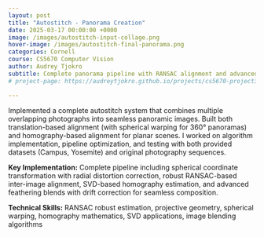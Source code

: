 ```yaml
---
layout: post
title: "Autostitch - Panorama Creation"
date: 2025-03-17 00:00:00 +0000
image: /images/autostitch-input-collage.png
hover-image: /images/autostitch-final-panorama.png
categories: Cornell
course: CS5670 Computer Vision
author: Audrey Tjokro
subtitle: Complete panorama pipeline with RANSAC alignment and advanced blending
# project-page: https://audreytjokro.github.io/projects/cs5670-project3-autostitch.html

---
```


Implemented a complete autostitch system that combines multiple overlapping photographs into seamless panoramic images. Built both translation-based alignment (with spherical warping for 360° panoramas) and homography-based alignment for planar scenes. I worked on algorithm implementation, pipeline optimization, and testing with both provided datasets (Campus, Yosemite) and original photography sequences.

**Key Implementation:** Complete pipeline including spherical coordinate transformation with radial distortion correction, robust RANSAC-based inter-image alignment, SVD-based homography estimation, and advanced feathering blends with drift correction for seamless composition.

**Technical Skills:** RANSAC robust estimation, projective geometry, spherical warping, homography mathematics, SVD applications, image blending algorithms
